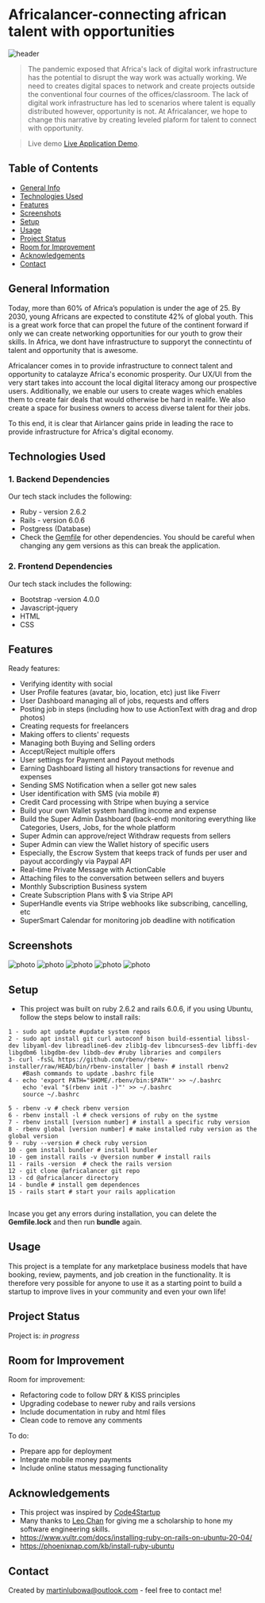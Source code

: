 # Africalancer-connecting african talent with opportunities
![header](/images/header.png)
> The pandemic exposed that Africa's lack of digital work infrastructure has the potential to disrupt the way work was actually working.  We need to creates digital spaces to network and create projects outside the conventional four cournes of the offices/classroom.   The lack of digital work infrastructure has led to scenarios where talent is  equally distributed however, opportunity  is not. At Africalancer, we hope to change this narrative by creating  leveled plaform for talent to connect with opportunity. 


> Live demo [Live Application Demo](https://africalancer.herokuapp.com/). <!-- If you have the project hosted somewhere, include the link here. -->

## Table of Contents
* [General Info](#general-information)
* [Technologies Used](#technologies-used)
* [Features](#features)
* [Screenshots](#screenshots)
* [Setup](#setup)
* [Usage](#usage)
* [Project Status](#project-status)
* [Room for Improvement](#room-for-improvement)
* [Acknowledgements](#acknowledgements)
* [Contact](#contact)
<!-- * [License](#license) -->


## General Information

Today, more than 60% of Africa’s population is under the age of 25. By 2030, young Africans are expected to constitute 42% of global youth.  This is a great work force  that  can propel  the future of the continent forward if only we can  create  networking opportunities  for our youth to grow their skills.  In Africa, we dont have infrastructure to supporyt the connectintu of talent and opportunity that is awesome. 

Africalancer comes in  to provide infrastructure to connect talent and opportunity to catalayze Africa's economic prosperity.  Our UX/UI from the very start takes into account the local digital literacy among our prospective users.  Additionally,  we enable our users to create wages which enables them to create fair deals that would otherwise be hard in realife. We also create  a space for  business owners to access  diverse talent for their jobs. 


To this end, it is clear that Airlancer gains pride in leading the race to  provide infrastructure for Africa's digital economy.



## Technologies Used

### 1. Backend Dependencies
Our tech stack includes the following:
- Ruby - version 2.6.2
- Rails - version 6.0.6
- Postgress (Database)
- Check the [Gemfile](./Gemfile) for other dependencies. You should be careful when changing any   gem versions as this  can break the application. 

### 2. Frontend Dependencies
Our tech stack includes the following:
- Bootstrap -version 4.0.0
- Javascript-jquery
- HTML
- CSS


## Features

Ready features:

- Verifying identity with social
- User Profile features (avatar, bio, location, etc) just like Fiverr
- User Dashboard managing all of jobs, requests and offers
- Posting job in steps (including how to use ActionText with drag and drop photos)
- Creating requests for freelancers
- Making offers to clients' requests
- Managing both Buying and Selling orders
- Accept/Reject multiple offers
- User settings for Payment and Payout methods
- Earning Dashboard listing all history transactions for revenue and expenses
- Sending SMS Notification when a seller got new sales
- User identification with SMS (via mobile #) 
- Credit Card processing with Stripe when buying a service
- Build your own Wallet system handling income and expense
- Build the Super Admin Dashboard (back-end) monitoring everything like Categories, Users, Jobs, for the whole platform
- Super Admin can approve/reject Withdraw requests from sellers
- Super Admin can view the Wallet history of specific users
- Especially, the Escrow System that keeps track of funds per user and payout accordingly via Paypal API
- Real-time Private Message with ActionCable
- Attaching files to the conversation between sellers and buyers
- Monthly Subscription Business system
- Create Subscription Plans with $ via Stripe API
- SuperHandle events via Stripe webhooks like subscribing, cancelling, etc
- SuperSmart Calendar for monitoring job deadline with notification




## Screenshots

![photo](/images/fiver-1.png)
![photo](/images/fiver-2.png)
![photo](/images/fiver-3.png)
![photo](/images/fiver-4.png)
![photo](/images/fiver-5.png)
<!-- If you have screenshots you'd like to share, include them here. -->


## Setup

* This project was built on ruby 2.6.2 and rails 6.0.6, if you using Ubuntu, follow the steps below to install rails:
``` 
1 - sudo apt update #update system repos
2 - sudo apt install git curl autoconf bison build-essential libssl-dev libyaml-dev libreadline6-dev zlib1g-dev libncurses5-dev libffi-dev libgdbm6 libgdbm-dev libdb-dev #ruby libraries and compilers
3- curl -fsSL https://github.com/rbenv/rbenv-installer/raw/HEAD/bin/rbenv-installer | bash # install rbenv2
    #Bash commands to update .bashrc file
4 - echo 'export PATH="$HOME/.rbenv/bin:$PATH"' >> ~/.bashrc
    echo 'eval "$(rbenv init -)"' >> ~/.bashrc
    source ~/.bashrc

5 - rbenv -v # check rbenv version
6 - rbenv install -l # check versions of ruby on the systme
7 - rbenv install [version number] # install a specific ruby version
8 - rbenv global [version number] # make installed ruby version as the global version
9 - ruby --version # check ruby version
10 - gem install bundler # install bundler 
10 - gem install rails -v @version number # install rails
11 - rails -version  # check the rails version
12 - git clone @africalancer git repo
13 - cd @africalancer directory
14 - bundle # install gem dependences
15 - rails start # start your rails application


```
Incase you get any errors during installation, you can delete the **Gemfile.lock** and then run **bundle** again. 


## Usage

This project is a template for  any marketplace business models  that have booking,  review, payments, and job creation in the functionality.  It is therefore very possible for anyone to use it as a starting point to build a startup  to improve   lives in your community and even your own life!


## Project Status

Project is: _in progress_ 


## Room for Improvement

Room for improvement:
- Refactoring code to follow DRY & KISS principles
- Upgrading codebase to  newer ruby and rails  versions
- Include documentation in ruby and html files
- Clean code to remove any comments

To do:
- Prepare app for deployment
- Integrate mobile money payments
- Include online status messaging functionality


## Acknowledgements

- This project was inspired by [Code4Startup](https://code4startup.com/)
- Many thanks to [Leo Chan](https://hk.linkedin.com/in/leowchan) for giving me a scholarship to hone my software engineering skills. 
- <https://www.vultr.com/docs/installing-ruby-on-rails-on-ubuntu-20-04/>
- <https://phoenixnap.com/kb/install-ruby-ubuntu>


## Contact
Created by <martinlubowa@outlook.com> - feel free to contact me!


<!-- Optional -->
<!-- ## License -->
<!-- This project is open source and available under the [... License](). -->

<!-- You don't have to include all sections - just the one's relevant to your project -->


